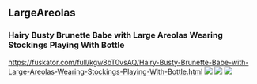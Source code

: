 ## LargeAreolas
### Hairy Busty Brunette Babe with Large Areolas Wearing Stockings Playing With Bottle
https://fuskator.com/full/kgw8bT0vsAQ/Hairy-Busty-Brunette-Babe-with-Large-Areolas-Wearing-Stockings-Playing-With-Bottle.html
![](https://i3.fuskator.com/large/kgw8bT0vsAQ/Hairy-Busty-Brunette-Babe-with-Large-Areolas-Wearing-Stockings-Playing-With-Bottle-7.jpg)
![](https://i3.fuskator.com/large/kgw8bT0vsAQ/Hairy-Busty-Brunette-Babe-with-Large-Areolas-Wearing-Stockings-Playing-With-Bottle-14.jpg)
![](https://i3.fuskator.com/large/kgw8bT0vsAQ/Hairy-Busty-Brunette-Babe-with-Large-Areolas-Wearing-Stockings-Playing-With-Bottle-15.jpg)
